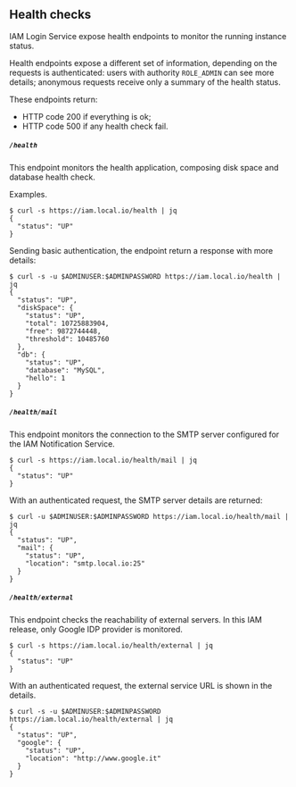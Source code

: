 ## Health checks

IAM Login Service expose health endpoints to monitor the running instance status.

Health endpoints expose a different set of information, depending on the
requests is authenticated: users with authority `ROLE_ADMIN` can see more
details; anonymous requests receive only a summary of the health status.

These endpoints return:
- HTTP code 200 if everything is ok;
- HTTP code 500 if any health check fail.

##### `/health`
This endpoint monitors the health application, composing disk space and database
health check.

Examples.
```console
$ curl -s https://iam.local.io/health | jq
{
  "status": "UP"
}
```

Sending basic authentication, the endpoint return a response with more details:
```console
$ curl -s -u $ADMINUSER:$ADMINPASSWORD https://iam.local.io/health | jq
{
  "status": "UP",
  "diskSpace": {
    "status": "UP",
    "total": 10725883904,
    "free": 9872744448,
    "threshold": 10485760
  },
  "db": {
    "status": "UP",
    "database": "MySQL",
    "hello": 1
  }
}
```

##### `/health/mail`
This endpoint monitors the connection to the SMTP server configured for the
IAM Notification Service.

```console
$ curl -s https://iam.local.io/health/mail | jq
{
  "status": "UP"
}
```

With an authenticated request, the SMTP server details are returned:
```console
$ curl -u $ADMINUSER:$ADMINPASSWORD https://iam.local.io/health/mail | jq
{
  "status": "UP",
  "mail": {
    "status": "UP",
    "location": "smtp.local.io:25"
  }
}
```

##### `/health/external`
This endpoint checks the reachability of external servers.
In this IAM release, only Google IDP provider is monitored.

```console
$ curl -s https://iam.local.io/health/external | jq
{
  "status": "UP"
}
```

With an authenticated request, the external service URL is shown in the details.
```console
$ curl -s -u $ADMINUSER:$ADMINPASSWORD https://iam.local.io/health/external | jq
{
  "status": "UP",
  "google": {
    "status": "UP",
    "location": "http://www.google.it"
  }
}
```
